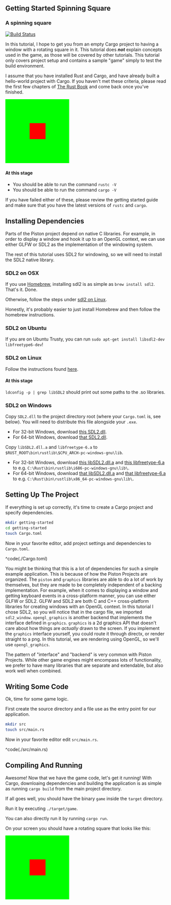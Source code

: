 ## Getting Started Spinning Square
### A spinning square

[![Build Status](https://travis-ci.org/PistonDevelopers/Piston-Tutorials.svg?branch=master)](https://travis-ci.org/PistonDevelopers/Piston-Tutorials)

In this tutorial, I hope to get you from an empty Cargo project to having a
window with a rotating square in it.
This tutorial does ___not___ explain concepts used in the game, as those
will be covered by other tutorials.
This tutorial only covers project setup and contains a sample "game" simply
to test the build environment.


I assume that you have installed Rust and Cargo, and have already built a
hello-world project with Cargo.
If you haven't met these criteria, please read the first few chapters of
[The Rust Book](http://doc.rust-lang.org/book/) and come back once
you've finished.

![Result](./out.gif)

#### At this stage

* You should be able to run the command `rustc -V`
* You should be able to run the command `cargo -V`

If you have failed either of these, please review the getting started
guide and make sure that you have the latest versions of `rustc` and `cargo`.

## Installing Dependencies

Parts of the Piston project depend on native C libraries. For example, in
order to display a window and hook it up to an OpenGL context, we can use
either GLFW or SDL2 as the implementation of the windowing system.

The rest of this tutorial uses SDL2 for windowing, so we will need to
install the SDL2 native library.

### SDL2 on OSX

If you use [Homebrew](http://brew.sh), installing sdl2 is as simple as
`brew install sdl2`. That's it. Done.

Otherwise, follow the steps under [sdl2 on Linux](#sdl2-on-linux).

Honestly, it's probably easier to just install Homebrew and then follow the
homebrew instructions.

### SDL2 on Ubuntu
If you are on Ubuntu Trusty, you can run
`sudo apt-get install libsdl2-dev libfreetype6-dev`!

### SDL2 on Linux
Follow the instructions found [here](http://nothingtocode.blogspot.com/2013/07/setting-up-sdl2-in-ubuntu-or-linux-mint.html).

#### At this stage
`ldconfig -p | grep libSDL2` should print out some paths to the .so libraries.

### SDL2 on Windows
Copy `SDL2.dll` to the project directory root (where your `Cargo.toml` is, see below).
You will need to distribute this file alongside your `.exe`.
- For 32-bit Windows, download [this SDL2.dll](https://github.com/tedsta/getting-started-with-piston/blob/master/windows_clibs/i686/SDL2.dll?raw=true).
- For 64-bit Windows, download [that SDL2.dll](https://github.com/tedsta/getting-started-with-piston/blob/master/windows_clibs/x86_64/SDL2.dll?raw=true).

Copy `libSDL2.dll.a` and `libfreetype-6.a` to `$RUST_ROOT\bin\rustlib\$CPU_ARCH-pc-windows-gnu\lib`.
- For 32-bit Windows, download [this libSDL2.dll.a](https://github.com/tedsta/getting-started-with-piston/blob/master/windows_clibs/i686/libSDL2.dll.a?raw=true) and [this libfreetype-6.a](https://github.com/tedsta/getting-started-with-piston/blob/master/windows_clibs/i686/libfreetype-6.a?raw=true) to e.g. `C:\Rust\bin\rustlib\i686-pc-windows-gnu\lib\`.
- For 64-bit Windows, download [that libSDL2.dll.a](https://github.com/tedsta/getting-started-with-piston/blob/master/windows_clibs/x86_64/libSDL2.dll.a?raw=true) and [that libfreetype-6.a](https://github.com/tedsta/getting-started-with-piston/blob/master/windows_clibs/x86_64/libfreetype-6.a?raw=true) to e.g. `C:\Rust\bin\rustlib\x86_64-pc-windows-gnu\lib\`.

## Setting Up The Project

If everything is set up correctly, it's time to create a Cargo project
and specify dependencies.


```bash
mkdir getting-started
cd getting-started
touch Cargo.toml
```

Now in your favorite editor, add project settings and dependencies to
`Cargo.toml`.

^code(./Cargo.toml)

You might be thinking that this is a lot of dependencies for such a simple
example application.
This is because of how the Piston Projects are organized.
The `piston` and `graphics` libraries are able to do a lot of work by
themselves, but they are made to be completely independent of a
backing implementation.
For example, when it comes to displaying a window and getting keyboard events
in a cross-platform manner, you can use either GLFW or SDL2.
GLFW and SDL2 are both C and C++ cross-platform libraries for creating windows
with an OpenGL context.
In this tutorial I chose SDL2, so you will notice that in the cargo file, we
imported `sdl2_window`.
`opengl_graphics` is another backend that implements the interface defined in
`graphics`.
`graphics` is a 2d graphics API that doesn't care about how things are
*actually* drawn to the screen.
If you implement the `graphics` interface yourself, you could route it
through directx, or render straight to a png.
In this tutorial, we are rendering using OpenGL, so we'll use `opengl_graphics`.

The pattern of "interface" and "backend" is very common with Piston Projects.
While other game engines might encompass lots of functionality, we prefer to have
many libraries that are separate and extendable, but also work well when
combined.


## Writing Some Code

Ok, time for some game logic.

First create the source directory and a file use as the entry point for
our application.

```bash
mkdir src
touch src/main.rs
```

Now in your favorite editor edit `src/main.rs`.

^code(./src/main.rs)

## Compiling And Running

Awesome! Now that we have the game code, let's get it running!
With Cargo, downloaing dependencies and building the application is as
simple as running `cargo build` from the main project directory.

If all goes well, you should have the binary `game` inside the `target`
directory.

Run it by executing `./target/game`.

You can also directly run it by running `cargo run`.

On your screen you should have a rotating square that looks like this:

![Result](./out.gif)
